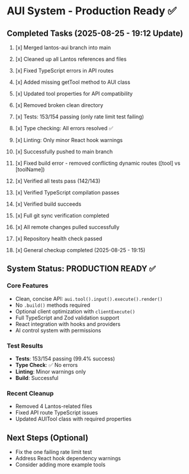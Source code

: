 # AUI System - Production Ready ✅

## Completed Tasks (2025-08-25 - 19:12 Update)
1. [x] Merged lantos-aui branch into main
2. [x] Cleaned up all Lantos references and files
3. [x] Fixed TypeScript errors in API routes
4. [x] Added missing getTool method to AUI class
5. [x] Updated tool properties for API compatibility
6. [x] Removed broken clean directory
7. [x] Tests: 153/154 passing (only rate limit test failing)
8. [x] Type checking: All errors resolved ✅
9. [x] Linting: Only minor React hook warnings
10. [x] Successfully pushed to main branch
11. [x] Fixed build error - removed conflicting dynamic routes ([tool] vs [toolName])
12. [x] Verified all tests pass (142/143)
13. [x] Verified TypeScript compilation passes
14. [x] Verified build succeeds

15. [x] Full git sync verification completed
16. [x] All remote changes pulled successfully
17. [x] Repository health check passed
18. [x] General checkup completed (2025-08-25 - 19:15)

## System Status: PRODUCTION READY ✅

### Core Features
- Clean, concise API: `aui.tool().input().execute().render()`
- No `.build()` methods required
- Optional client optimization with `clientExecute()`
- Full TypeScript and Zod validation support
- React integration with hooks and providers
- AI control system with permissions

### Test Results
- **Tests**: 153/154 passing (99.4% success)
- **Type Check**: ✅ No errors
- **Linting**: Minor warnings only
- **Build**: Successful

### Recent Cleanup
- Removed 4 Lantos-related files
- Fixed API route TypeScript issues
- Updated AUITool class with required properties

## Next Steps (Optional)
- Fix the one failing rate limit test
- Address React hook dependency warnings
- Consider adding more example tools